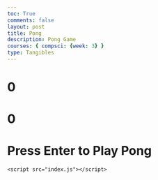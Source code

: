 ```yaml
---
toc: True
comments: false
layout: post
title: Pong
description: Pong Game
courses: { compsci: {week: 3} }
type: Tangibles
---
```


<!DOCTYPE html>
<html lang="en">

<head>
	<meta charset="UTF-8">
	<meta name="viewport" content=
		"width=device-width, initial-scale=1.0">
	<title>PONG GAME</title>
	<link rel="stylesheet" href="style.css">
</head>

<body>
	<div class="board">
		<div class='ball'>
			<div class="ball_effect"></div>
		</div>
		<div class="paddle_1 paddle"></div>
		<div class="paddle_2 paddle"></div>
		<h1 class="player_1_score">0</h1>
		<h1 class="player_2_score">0</h1>
		<h1 class="message">
			Press Enter to Play Pong
		</h1>
	</div>
	
	<script src="index.js"></script>
</body>

</html>


